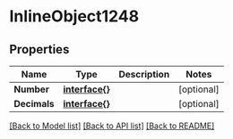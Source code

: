 # InlineObject1248

## Properties

Name | Type | Description | Notes
------------ | ------------- | ------------- | -------------
**Number** | [**interface{}**](.md) |  | [optional] 
**Decimals** | [**interface{}**](.md) |  | [optional] 

[[Back to Model list]](../README.md#documentation-for-models) [[Back to API list]](../README.md#documentation-for-api-endpoints) [[Back to README]](../README.md)


